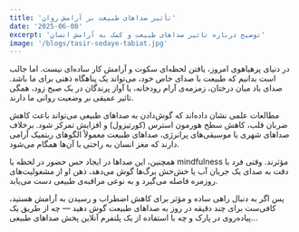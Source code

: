 ```yaml
---
title: 'تأثیر صداهای طبیعت بر آرامش روان'
date: '2025-06-08'
excerpt: 'توضیح درباره تاثیر صداهای طبیعت و کمک به آرامش انسان'
image: '/blogs/tasir-sedaye-tabiat.jpg'
---
```


در دنیای پرهیاهوی امروز، یافتن لحظه‌ای سکوت و آرامش کار ساده‌ای نیست. اما جالب است بدانیم که طبیعت با صدای خاص خود، می‌تواند یک پناهگاه ذهنی برای ما باشد. صدای باد میان درختان، زمزمه‌ی آرام رودخانه، یا آواز پرندگان در یک صبح زود، همگی تاثیر عمیقی بر وضعیت روانی ما دارند.

مطالعات علمی نشان داده‌اند که گوش‌دادن به صداهای طبیعی می‌تواند باعث کاهش ضربان قلب، کاهش سطح هورمون استرس (کورتیزول) و افزایش تمرکز شود. برخلاف صداهای شهری یا موسیقی‌های پرانرژی، صداهای طبیعت معمولاً الگوهای ریتمیک آرامی دارند که مغز انسان به راحتی با آن‌ها همگام می‌شود.

همچنین، این صداها در ایجاد حس حضور در لحظه یا mindfulness مؤثرند. وقتی فرد با دقت به صدای یک جریان آب یا خش‌خش برگ‌ها گوش می‌دهد، ذهن او از مشغولیت‌های روزمره فاصله می‌گیرد و به نوعی مراقبه‌ی طبیعی دست می‌یابد.

پس اگر به دنبال راهی ساده و مؤثر برای کاهش اضطراب و رسیدن به آرامش هستید، کافی‌ست برای چند دقیقه در روز به صداهای طبیعت گوش دهید — چه از طریق یک پیاده‌روی در پارک و چه با استفاده از یک پلتفرم آنلاین پخش صداهای طبیعی...
